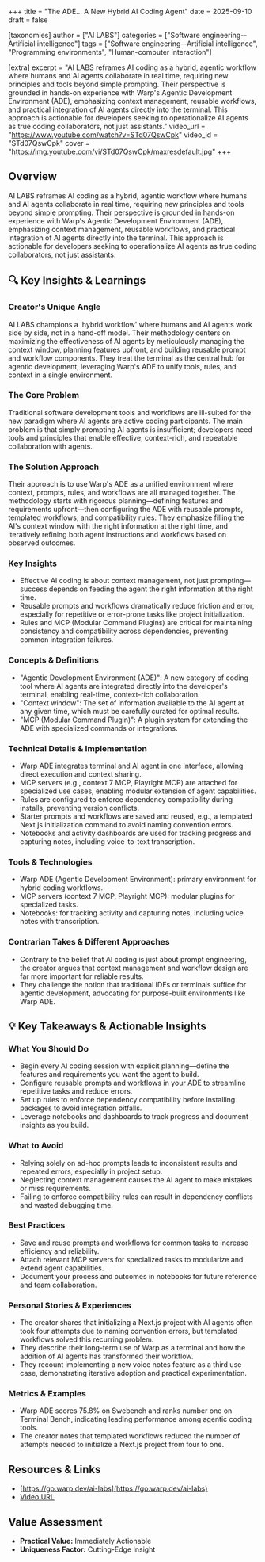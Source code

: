 +++
title = "The ADE… A New Hybrid AI Coding Agent"
date = 2025-09-10
draft = false

[taxonomies]
author = ["AI LABS"]
categories = ["Software engineering--Artificial intelligence"]
tags = ["Software engineering--Artificial intelligence", "Programming environments", "Human-computer interaction"]

[extra]
excerpt = "AI LABS reframes AI coding as a hybrid, agentic workflow where humans and AI agents collaborate in real time, requiring new principles and tools beyond simple prompting. Their perspective is grounded in hands-on experience with Warp's Agentic Development Environment (ADE), emphasizing context management, reusable workflows, and practical integration of AI agents directly into the terminal. This approach is actionable for developers seeking to operationalize AI agents as true coding collaborators, not just assistants."
video_url = "https://www.youtube.com/watch?v=STd07QswCpk"
video_id = "STd07QswCpk"
cover = "https://img.youtube.com/vi/STd07QswCpk/maxresdefault.jpg"
+++

## Overview

AI LABS reframes AI coding as a hybrid, agentic workflow where humans and AI agents collaborate in real time, requiring new principles and tools beyond simple prompting. Their perspective is grounded in hands-on experience with Warp's Agentic Development Environment (ADE), emphasizing context management, reusable workflows, and practical integration of AI agents directly into the terminal. This approach is actionable for developers seeking to operationalize AI agents as true coding collaborators, not just assistants.

## 🔍 Key Insights & Learnings

### Creator's Unique Angle
AI LABS champions a 'hybrid workflow' where humans and AI agents work side by side, not in a hand-off model. Their methodology centers on maximizing the effectiveness of AI agents by meticulously managing the context window, planning features upfront, and building reusable prompt and workflow components. They treat the terminal as the central hub for agentic development, leveraging Warp's ADE to unify tools, rules, and context in a single environment.

### The Core Problem
Traditional software development tools and workflows are ill-suited for the new paradigm where AI agents are active coding participants. The main problem is that simply prompting AI agents is insufficient; developers need tools and principles that enable effective, context-rich, and repeatable collaboration with agents.

### The Solution Approach
Their approach is to use Warp's ADE as a unified environment where context, prompts, rules, and workflows are all managed together. The methodology starts with rigorous planning—defining features and requirements upfront—then configuring the ADE with reusable prompts, templated workflows, and compatibility rules. They emphasize filling the AI's context window with the right information at the right time, and iteratively refining both agent instructions and workflows based on observed outcomes.

### Key Insights
- Effective AI coding is about context management, not just prompting—success depends on feeding the agent the right information at the right time.
- Reusable prompts and workflows dramatically reduce friction and error, especially for repetitive or error-prone tasks like project initialization.
- Rules and MCP (Modular Command Plugins) are critical for maintaining consistency and compatibility across dependencies, preventing common integration failures.

### Concepts & Definitions
- "Agentic Development Environment (ADE)": A new category of coding tool where AI agents are integrated directly into the developer's terminal, enabling real-time, context-rich collaboration.
- "Context window": The set of information available to the AI agent at any given time, which must be carefully curated for optimal results.
- "MCP (Modular Command Plugin)": A plugin system for extending the ADE with specialized commands or integrations.

### Technical Details & Implementation
- Warp ADE integrates terminal and AI agent in one interface, allowing direct execution and context sharing.
- MCP servers (e.g., context 7 MCP, Playright MCP) are attached for specialized use cases, enabling modular extension of agent capabilities.
- Rules are configured to enforce dependency compatibility during installs, preventing version conflicts.
- Starter prompts and workflows are saved and reused, e.g., a templated Next.js initialization command to avoid naming convention errors.
- Notebooks and activity dashboards are used for tracking progress and capturing notes, including voice-to-text transcription.

### Tools & Technologies
- Warp ADE (Agentic Development Environment): primary environment for hybrid coding workflows.
- MCP servers (context 7 MCP, Playright MCP): modular plugins for specialized tasks.
- Notebooks: for tracking activity and capturing notes, including voice notes with transcription.

### Contrarian Takes & Different Approaches
- Contrary to the belief that AI coding is just about prompt engineering, the creator argues that context management and workflow design are far more important for reliable results.
- They challenge the notion that traditional IDEs or terminals suffice for agentic development, advocating for purpose-built environments like Warp ADE.

## 💡 Key Takeaways & Actionable Insights

### What You Should Do
- Begin every AI coding session with explicit planning—define the features and requirements you want the agent to build.
- Configure reusable prompts and workflows in your ADE to streamline repetitive tasks and reduce errors.
- Set up rules to enforce dependency compatibility before installing packages to avoid integration pitfalls.
- Leverage notebooks and dashboards to track progress and document insights as you build.

### What to Avoid
- Relying solely on ad-hoc prompts leads to inconsistent results and repeated errors, especially in project setup.
- Neglecting context management causes the AI agent to make mistakes or miss requirements.
- Failing to enforce compatibility rules can result in dependency conflicts and wasted debugging time.

### Best Practices
- Save and reuse prompts and workflows for common tasks to increase efficiency and reliability.
- Attach relevant MCP servers for specialized tasks to modularize and extend agent capabilities.
- Document your process and outcomes in notebooks for future reference and team collaboration.

### Personal Stories & Experiences
- The creator shares that initializing a Next.js project with AI agents often took four attempts due to naming convention errors, but templated workflows solved this recurring problem.
- They describe their long-term use of Warp as a terminal and how the addition of AI agents has transformed their workflow.
- They recount implementing a new voice notes feature as a third use case, demonstrating iterative adoption and practical experimentation.

### Metrics & Examples
- Warp ADE scores 75.8% on Swebench and ranks number one on Terminal Bench, indicating leading performance among agentic coding tools.
- The creator notes that templated workflows reduced the number of attempts needed to initialize a Next.js project from four to one.

## Resources & Links

- [https://go.warp.dev/ai-labs](https://go.warp.dev/ai-labs)
- [Video URL](https://www.youtube.com/watch?v=STd07QswCpk)

## Value Assessment
- **Practical Value:** Immediately Actionable
- **Uniqueness Factor:** Cutting-Edge Insight

